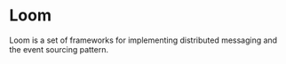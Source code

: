 # Loom

Loom is a set of frameworks for implementing distributed messaging and the event sourcing pattern.

